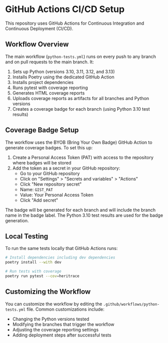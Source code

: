 # GitHub Actions CI/CD Setup

This repository uses GitHub Actions for Continuous Integration and Continuous Deployment (CI/CD).

## Workflow Overview

The main workflow (`python-tests.yml`) runs on every push to any branch and on pull requests to the main branch. It:

1. Sets up Python (versions 3.10, 3.11, 3.12, and 3.13)
2. Installs Poetry using the dedicated GitHub Action
3. Installs project dependencies
4. Runs pytest with coverage reporting
5. Generates HTML coverage reports
6. Uploads coverage reports as artifacts for all branches and Python versions
7. Creates a coverage badge for each branch (using Python 3.10 test results)

## Coverage Badge Setup

The workflow uses the BYOB (Bring Your Own Badge) GitHub Action to generate coverage badges. To set this up:

1. Create a Personal Access Token (PAT) with access to the repository where badges will be stored
2. Add the token as a secret in your GitHub repository:
   - Go to your GitHub repository
   - Click on "Settings" > "Secrets and variables" > "Actions"
   - Click "New repository secret"
   - Name: `GIST_PAT`
   - Value: Your Personal Access Token
   - Click "Add secret"

The badge will be generated for each branch and will include the branch name in the badge label. The Python 3.10 test results are used for the badge generation.

## Local Testing

To run the same tests locally that GitHub Actions runs:

```bash
# Install dependencies including dev dependencies
poetry install --with dev

# Run tests with coverage
poetry run pytest --cov=heritrace
```

## Customizing the Workflow

You can customize the workflow by editing the `.github/workflows/python-tests.yml` file. Common customizations include:

- Changing the Python versions tested
- Modifying the branches that trigger the workflow
- Adjusting the coverage reporting settings
- Adding deployment steps after successful tests 